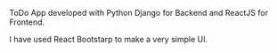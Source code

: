 ToDo App developed with Python Django for Backend and ReactJS for Frontend.

I have used React Bootstarp to make a very simple UI.

